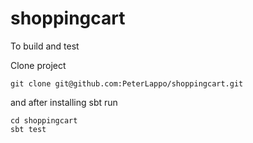 # shoppingcart

To build and test

Clone project 

```
git clone git@github.com:PeterLappo/shoppingcart.git
```

and after installing sbt run

```
cd shoppingcart
sbt test
```
